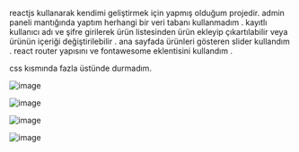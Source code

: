 reactjs kullanarak kendimi geliştirmek için yapmış olduğum projedir. admin paneli mantığında yaptım herhangi bir veri tabanı kullanmadım . kayıtlı kullanıcı adı ve şifre girilerek ürün listesinden ürün ekleyip çıkartılabilir veya ürünün içeriği değiştirilebilir . ana sayfada ürünleri gösteren slider kullandım . react router yapısını ve fontawesome eklentisini  kullandım . 


css kısmında fazla üstünde durmadım. 


![image](https://user-images.githubusercontent.com/110103127/197521250-938c6a39-4568-4747-b284-cfcbbe4ebc75.png)

![image](https://user-images.githubusercontent.com/110103127/197521416-73fcd588-f8eb-49bb-af72-b017410945d9.png)

![image](https://user-images.githubusercontent.com/110103127/197521561-cb15dac7-242e-48da-83ca-b8e03e836e01.png)

![image](https://user-images.githubusercontent.com/110103127/197521674-368287c4-8db6-432f-8c6d-526e35a983ed.png)
